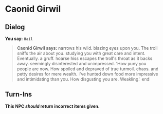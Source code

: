 # Caonid Girwil


## Dialog

**You say:** `Hail`



>**Caonid Girwil says:** narrows his wild. blazing eyes upon you. The troll sniffs the air about you. studying you with great care and intent. Eventually. a gruff. hoarse hiss escapes the troll's throat as it backs away. seemingly disinterested and unimpressed. 'How puny you people are now. How spoiled and depraved of true turmoil. chaos. and petty desires for mere wealth. I've hunted down food more impressive and intimidating than you. How disgusting you are. Weakling.'
end



## Turn-Ins



**This NPC *should* return incorrect items given.**





